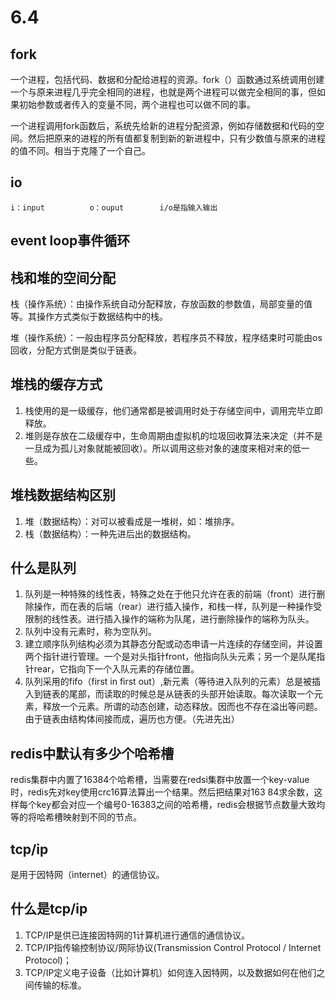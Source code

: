 # 6.4 #


## fork ##
一个进程，包括代码、数据和分配给进程的资源。fork（）函数通过系统调用创建一个与原来进程几乎完全相同的进程，也就是两个进程可以做完全相同的事，但如果初始参数或者传入的变量不同，两个进程也可以做不同的事。

一个进程调用fork函数后，系统先给新的进程分配资源，例如存储数据和代码的空间。然后把原来的进程的所有值都复制到新的新进程中，只有少数值与原来的进程的值不同。相当于克隆了一个自己。


## io ##
	i：input 	     o：ouput        i/o是指输入输出

## event loop事件循环 ##


## 栈和堆的空间分配 ##
栈（操作系统）：由操作系统自动分配释放，存放函数的参数值，局部变量的值等。其操作方式类似于数据结构中的栈。

堆（操作系统）：一般由程序员分配释放，若程序员不释放，程序结束时可能由os回收，分配方式倒是类似于链表。

## 堆栈的缓存方式 ##
1. 栈使用的是一级缓存，他们通常都是被调用时处于存储空间中，调用完毕立即释放。
2. 堆则是存放在二级缓存中，生命周期由虚拟机的垃圾回收算法来决定（并不是一旦成为孤儿对象就能被回收）。所以调用这些对象的速度来相对来的低一些。

## 堆栈数据结构区别 ##
1. 堆（数据结构）：对可以被看成是一堆树，如：堆排序。
2. 栈（数据结构）：一种先进后出的数据结构。

## 什么是队列 ##
1. 队列是一种特殊的线性表，特殊之处在于他只允许在表的前端（front）进行删除操作，而在表的后端（rear）进行插入操作，和栈一样，队列是一种操作受限制的线性表。进行插入操作的端称为队尾，进行删除操作的端称为队头。
2. 队列中没有元素时，称为空队列。
3. 建立顺序队列结构必须为其静态分配或动态申请一片连续的存储空间，并设置两个指针进行管理。一个是对头指针front，他指向队头元素；另一个是队尾指针rear，它指向下一个入队元素的存储位置。
4. 队列采用的fifo（first in first out）,新元素（等待进入队列的元素）总是被插入到链表的尾部，而读取的时候总是从链表的头部开始读取。每次读取一个元素，释放一个元素。所谓的动态创建，动态释放。因而也不存在溢出等问题。由于链表由结构体间接而成，遍历也方便。（先进先出）

## redis中默认有多少个哈希槽 ##
redis集群中内置了16384个哈希槽，当需要在redsi集群中放置一个key-value时，redis先对key使用crc16算法算出一个结果。然后把结果对163
84求余数，这样每个key都会对应一个编号0-16383之间的哈希槽，redis会根据节点数量大致均等的将哈希槽映射到不同的节点。

## tcp/ip ##
是用于因特网（internet）的通信协议。

## 什么是tcp/ip ##
1. TCP/IP是供已连接因特网的1计算机进行通信的通信协议。
2. TCP/IP指传输控制协议/网际协议(Transmission Control Protocol / Internet Protocol)；
3. TCP/IP定义电子设备（比如计算机）如何连入因特网，以及数据如何在他们之间传输的标准。